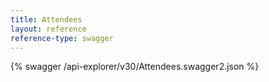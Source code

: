 ```yaml
---
title: Attendees
layout: reference
reference-type: swagger
---
```




{% swagger /api-explorer/v30/Attendees.swagger2.json %}
